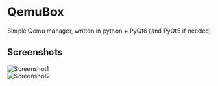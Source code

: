 # QemuBox
Simple Qemu manager, written in python + PyQt6 (and PyQt5 if needed)
## Screenshots
![Screenshot1](https://user-images.githubusercontent.com/68371847/185790070-32d3a1b2-3b61-41c7-b701-8bdad1621c0e.png) <br />
![Screenshot2](https://user-images.githubusercontent.com/68371847/185790073-e3fa1bb6-2989-44b2-964e-92674f97fd37.png)

